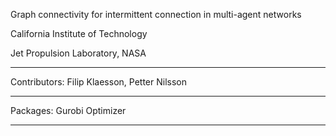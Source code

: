 Graph connectivity for intermittent connection in multi-agent networks

California Institute of Technology

Jet Propulsion Laboratory, NASA

---------------------------------------------------------------------

Contributors: Filip Klaesson, Petter Nilsson

---------------------------------------------------------------------

Packages: Gurobi Optimizer

---------------------------------------------------------------------
